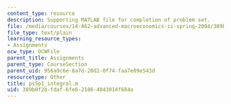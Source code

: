 ```yaml
---
content_type: resource
description: Supporting MATLAB file for completion of problem set.
file: /media/courses/14-462-advanced-macroeconomics-ii-spring-2004/389b0f2bfdaf6fe621864043014f684a_ps5p1_integral.m
file_type: text/plain
learning_resource_types:
- Assignments
ocw_type: OCWFile
parent_title: Assignments
parent_type: CourseSection
parent_uid: 956a9c6e-8a7d-20d2-0f74-faa7e09e543d
resourcetype: Other
title: ps5p1_integral.m
uid: 389b0f2b-fdaf-6fe6-2186-4043014f684a
---
```

